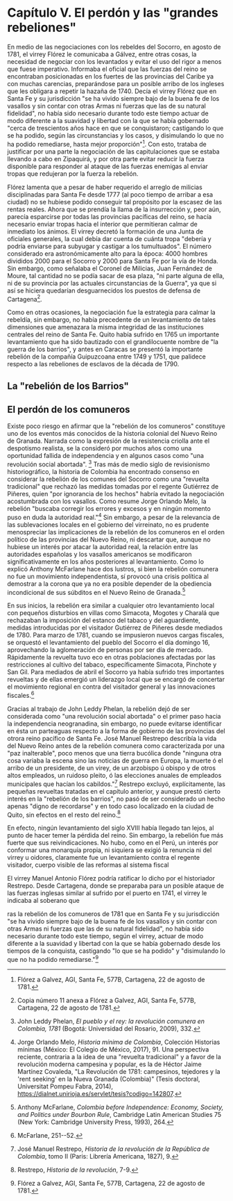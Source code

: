 Capítulo V. El perdón y las "grandes rebeliones"
================================================

En medio de las negociaciones con los rebeldes del Socorro, en agosto de
1781, el virrey Flórez le comunicaba a Gálvez, entre otras cosas, la
necesidad de negociar con los levantados y evitar el uso del rigor a
menos que fuese imperativo. Informaba el oficial que las fuerzas del
reino se encontraban posicionadas en los fuertes de las provincias del
Caribe ya con muchas carencias, preparándose para un posible arribo de
los ingleses que les obligara a repetir la hazaña de 1740. Decía el
virrey Flórez que en Santa Fe y su jurisdicción "se ha vivido siempre
bajo de la buena fe de los vasallos y sin contar con otras Armas ni
fuerzas que las de su natural fidelidad", no había sido necesario
durante todo este tiempo actuar de modo diferente a la suavidad y
libertad con la que se había gobernado "cerca de trescientos años hace
en que se conquistaron; castigando lo que se ha podido, según las
circunstancias y los casos, y disimulando lo que no ha podido
remediarse, hasta mejor proporción"[^1]. Con esto, trataba de justificar
por una parte la negociación de las capitulaciones que se estaba
llevando a cabo en Zipaquirá, y por otra parte evitar reducir la fuerza
disponible para responder al ataque de las fuerzas enemigas al enviar
tropas que redujeran por la fuerza la rebelión.

Flórez lamenta que a pesar de haber requerido el arreglo de milicias
disciplinadas para Santa Fe desde 1777 (al poco tiempo de arribar a esa
ciudad) no se hubiese podido conseguir tal propósito por la escasez de
las rentas reales. Ahora que se prendía la llama de la insurrección y,
peor aún, parecía esparcirse por todas las provincias pacíficas del
reino, se hacía necesario enviar tropas hacia el interior que
permitieran calmar de inmediato los ánimos. El virrey decretó la
formación de una Junta de oficiales generales, la cual debía dar cuenta
de cuánta tropa "debería y podría enviarse para subyugar y castigar a
los tumultuados". El número considerado era astronómicamente alto para
la época: 4000 hombres divididos 2000 para el Socorro y 2000 para Santa
Fe por la vía de Honda. Sin embargo, como señalaba el Coronel de
Milicias, Juan Fernández de Moure, tal cantidad no se podía sacar de esa
plaza, "ni parte alguna de ella, ni de su provincia por las actuales
circunstancias de la Guerra", ya que si así se hiciera quedarían
desguarnecidos los puestos de defensa de Cartagena[^2].

Como en otras ocasiones, la negociación fue la estrategia para calmar la
rebeldía, sin embargo, no había precedente de un levantamiento de tales
dimensiones que amenazara la misma integridad de las instituciones
centrales del reino de Santa Fe. Quito había sufrido en 1765 un
importante levantamiento que ha sido bautizado con el grandilocuente
nombre de "la guerra de los barrios", y antes en Caracas se presentó la
importante rebelión de la compañía Guipuzcoana entre 1749 y 1751, que
palidece respecto a las rebeliones de esclavos de la década de 1790.

La "rebelión de los Barrios"
----------------------------

El perdón de los comuneros
--------------------------

Existe poco riesgo en afirmar que la "rebelión de los comuneros"
constituye uno de los eventos más conocidos de la historia colonial del
Nuevo Reino de Granada. Narrada como la expresión de la resistencia
criolla ante el despotismo realista, se la consideró por muchos años
como una oportunidad fallida de independencia y en algunos casos como
"una revolución social abortada". [^3] Tras más de medio siglo de
revisionismo historiográfico, la historia de Colombia ha encontrado
consenso en considerar la rebelión de los comunes del Socorro como una
"revuelta tradicional" que rechazó las medidas tomadas por el regente
Gutiérrez de Piñeres, quien "por ignorancia de los hechos" habría
evitado la negociación acostumbrada con los vasallos. Como resume Jorge
Orlando Melo, la rebelión "buscaba corregir los errores y excesos y en
ningún momento puso en duda la autoridad real."[^4] Sin embargo, a pesar
de la relevancia de las sublevaciones locales en el gobierno del
virreinato, no es prudente menospreciar las implicaciones de la rebelión
de los comuneros en el orden político de las provincias del Nuevo Reino,
ni descartar que, aunque no hubiese un interés por atacar la autoridad
real, la relación entre las autoridades españolas y los vasallos
americanos se modificaron significativamente en los años posteriores al
levantamiento. Como lo explicó Anthony McFarlane hace dos lustros, si
bien la rebelión comunera no fue un movimiento independentista, sí
provocó una crisis política al demostrar a la corona que ya no era
posible depender de la obediencia incondicional de sus súbditos en el
Nuevo Reino de Granada.[^5]

En sus inicios, la rebelión era similar a cualquier otro levantamiento
local con pequeños disturbios en villas como Simacota, Mogotes y Charalá
que rechazaban la imposición del estanco del tabaco y del aguardiente,
medidas introducidas por el visitador Gutiérrez de Piñeres desde
mediados de 1780. Para marzo de 1781, cuando se impusieron nuevos cargas
fiscales, se orquestó el levantamiento del pueblo del Socorro el día
domingo 16, aprovechando la aglomeración de personas por ser día de
mercado. Rápidamente la revuelta tuvo eco en otras poblaciones afectadas
por las restricciones al cultivo del tabaco, específicamente Simacota,
Pinchote y San Gil. Para mediados de abril el Socorro ya había sufrido
tres importantes revueltas y de ellas emergió un liderazgo local que se
encargó de concertar el movimiento regional en contra del visitador
general y las innovaciones fiscales.[^6]

Gracias al trabajo de John Leddy Phelan, la rebelión dejó de ser
considerada como "una revolución social abortada" o el primer paso hacia
la independencia neogranadina, sin embargo, no puede evitarse
identificar en ésta un parteaguas respecto a la forma de gobierno de las
provincias del otrora reino pacífico de Santa Fe. José Manuel Restrepo
describía la vida del Nuevo Reino antes de la rebelión comunera como
caracterizada por una "paz inalterable", poco menos que una tierra
bucólica donde "ninguna otra cosa variaba la escena sino las noticias de
guerra en Europa, la muerte ó el arribo de un presidente, de un virey,
de un arzobispo ú obispo y de otros altos empleados, un ruidoso pleito,
ó las elecciones anuales de empleados municipales que hacían los
cabildos."[^7] Restrepo excluyó, explícitamente, las pequeñas revueltas
tratadas en el capítulo anterior, y aunque prestó cierto interés en la
"rebelión de los barrios", no pasó de ser considerado un hecho apenas
"digno de recordarse" y en todo caso localizado en la ciudad de Quito,
sin efectos en el resto del reino.[^8]

En efecto, ningún levantamiento del siglo XVIII había llegado tan lejos,
al punto de hacer temer la pérdida del reino. Sin embargo, la rebelión
fue más fuerte que sus reivindicaciones. No hubo, como en el Perú, un
interés por conformar una monarquía propia, ni siquiera se exigió la
renuncia ni del virrey u oidores, claramente fue un levantamiento contra
el regente visitador, cuerpo visible de las reformas al sistema fiscal

El virrey Manuel Antonio Flórez podría ratificar lo dicho por el
historiador Restrepo. Desde Cartagena, donde se preparaba para un
posible ataque de las fuerzas inglesas similar al sufrido por el puerto
en 1741, el virrey le indicaba al soberano que

ras la rebelión de los comuneros de 1781 que en Santa Fe y su
jurisdicción "se ha vivido siempre bajo de la buena fe de los vasallos y
sin contar con otras Armas ni fuerzas que las de su natural fidelidad",
no había sido necesario durante todo este tiempo, según el virrey,
actuar de modo diferente a la suavidad y libertad con la que se había
gobernado desde los tiempos de la conquista, castigando "lo que se ha
podido" y "disimulando lo que no ha podido remediarse."[^9]

[^1]: Flórez a Galvez, AGI, Santa Fe, 577B, Cartagena, 22 de agosto de
    1781.

[^2]: Copia número 11 anexa a Flórez a Galvez, AGI, Santa Fe, 577B,
    Cartagena, 22 de agosto de 1781.

[^3]: John Leddy Phelan, *El pueblo y el rey: la revolución comunera en
    Colombia, 1781* (Bogotá: Universidad del Rosario, 2009), 332.

[^4]: Jorge Orlando Melo, *Historia mínima de Colombia*, Colección
    Historias mínimas (México: El Colegio de México, 2017), 91. Una
    perspectiva reciente, contraria a la idea de una "revuelta
    tradicional" y a favor de la revolución moderna campesina y popular,
    es la de Héctor Jaime Martínez Covaleda, "La Revolución de 1781:
    campesinos, tejedores y la 'rent seeking' en la Nueva Granada
    (Colombia)" (Tesis doctoral, Universitat Pompeu Fabra, 2014),
    https://dialnet.unirioja.es/servlet/tesis?codigo=142807.

[^5]: Anthony McFarlane, *Colombia before Independence: Economy,
    Society, and Politics under Bourbon Rule*, Cambridge Latin American
    Studies 75 (New York: Cambridge University Press, 1993), 264.

[^6]: McFarlane, 251--52.

[^7]: José Manuel Restrepo, *Historia de la revolución de la República
    de Colombia*, tomo II (Paris: Librería Americana, 1827), 9.

[^8]: Restrepo, *Historia de la revolución*, 7-9.

[^9]: Flórez a Galvez, AGI, Santa Fe, 577B, Cartagena, 22 de agosto de
    1781.
